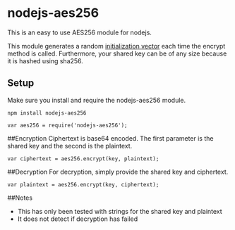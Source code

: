 # nodejs-aes256
This is an easy to use AES256 module for nodejs.

This module generates a random [initialization vector](https://en.wikipedia.org/wiki/Initialization_vector) each time the encrypt method is called. Furthermore, your shared key can be of any size because it is hashed using sha256.

## Setup
Make sure you install and require the nodejs-aes256 module.

`npm install nodejs-aes256`

`var aes256 = require('nodejs-aes256');`

##Encryption
Ciphertext is base64 encoded. The first parameter is the shared key and the second is the plaintext.

`var ciphertext = aes256.encrypt(key, plaintext);`

##Decryption
For decryption, simply provide the shared key and ciphertext.

`var plaintext = aes256.encrypt(key, ciphertext);`

##Notes

* This has only been tested with strings for the shared key and plaintext
* It does not detect if decryption has failed

